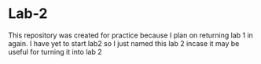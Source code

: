 # Lab-2
This repository was created for practice because I plan on returning lab 1 in again. I have yet to start lab2 so I just named this lab 2 incase it may be useful for turning it into lab 2

